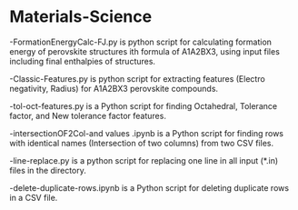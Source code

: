 # Materials-Science
-FormationEnergyCalc-FJ.py is python script for calculating formation energy of perovskite structures ith formula of A1A2BX3, using input files including final enthalpies of structures.

-Classic-Features.py is python script for extracting features (Electro negativity, Radius) for A1A2BX3 perovskite compounds. 

-tol-oct-features.py is a Python script for finding Octahedral, Tolerance factor, and New tolerance factor features.

-intersectionOF2Col-and values .ipynb is a Python script for finding rows with identical names (Intersection of two columns) from two CSV files.

-line-replace.py is a python script for replacing one line in all input (*.in) files in the directory.

-delete-duplicate-rows.ipynb is a Python script for deleting duplicate rows in a CSV file.
